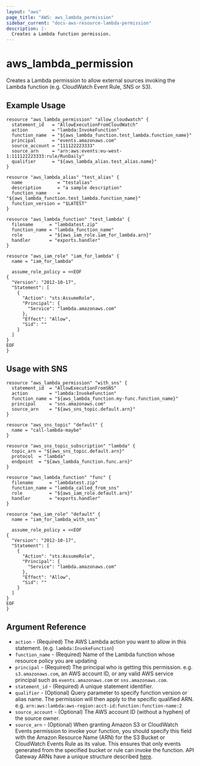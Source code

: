 ```yaml
---
layout: "aws"
page_title: "AWS: aws_lambda_permission"
sidebar_current: "docs-aws-resource-lambda-permission"
description: |-
  Creates a Lambda function permission.
---
```


# aws\_lambda\_permission

Creates a Lambda permission to allow external sources invoking the Lambda function
(e.g. CloudWatch Event Rule, SNS or S3).

## Example Usage

```
resource "aws_lambda_permission" "allow_cloudwatch" {
  statement_id   = "AllowExecutionFromCloudWatch"
  action         = "lambda:InvokeFunction"
  function_name  = "${aws_lambda_function.test_lambda.function_name}"
  principal      = "events.amazonaws.com"
  source_account = "111122223333"
  source_arn     = "arn:aws:events:eu-west-1:111122223333:rule/RunDaily"
  qualifier      = "${aws_lambda_alias.test_alias.name}"
}

resource "aws_lambda_alias" "test_alias" {
  name             = "testalias"
  description      = "a sample description"
  function_name    = "${aws_lambda_function.test_lambda.function_name}"
  function_version = "$LATEST"
}

resource "aws_lambda_function" "test_lambda" {
  filename      = "lambdatest.zip"
  function_name = "lambda_function_name"
  role          = "${aws_iam_role.iam_for_lambda.arn}"
  handler       = "exports.handler"
}

resource "aws_iam_role" "iam_for_lambda" {
  name = "iam_for_lambda"

  assume_role_policy = <<EOF
{
  "Version": "2012-10-17",
  "Statement": [
    {
      "Action": "sts:AssumeRole",
      "Principal": {
        "Service": "lambda.amazonaws.com"
      },
      "Effect": "Allow",
      "Sid": ""
    }
  ]
}
EOF
}
```

## Usage with SNS

```
resource "aws_lambda_permission" "with_sns" {
  statement_id  = "AllowExecutionFromSNS"
  action        = "lambda:InvokeFunction"
  function_name = "${aws_lambda_function.my-func.function_name}"
  principal     = "sns.amazonaws.com"
  source_arn    = "${aws_sns_topic.default.arn}"
}

resource "aws_sns_topic" "default" {
  name = "call-lambda-maybe"
}

resource "aws_sns_topic_subscription" "lambda" {
  topic_arn = "${aws_sns_topic.default.arn}"
  protocol  = "lambda"
  endpoint  = "${aws_lambda_function.func.arn}"
}

resource "aws_lambda_function" "func" {
  filename      = "lambdatest.zip"
  function_name = "lambda_called_from_sns"
  role          = "${aws_iam_role.default.arn}"
  handler       = "exports.handler"
}

resource "aws_iam_role" "default" {
  name = "iam_for_lambda_with_sns"

  assume_role_policy = <<EOF
{
  "Version": "2012-10-17",
  "Statement": [
    {
      "Action": "sts:AssumeRole",
      "Principal": {
        "Service": "lambda.amazonaws.com"
      },
      "Effect": "Allow",
      "Sid": ""
    }
  ]
}
EOF
}
```

## Argument Reference

 * `action` - (Required) The AWS Lambda action you want to allow in this statement. (e.g. `lambda:InvokeFunction`)
 * `function_name` - (Required) Name of the Lambda function whose resource policy you are updating
 * `principal` - (Required) The principal who is getting this permission.
 	e.g. `s3.amazonaws.com`, an AWS account ID, or any valid AWS service principal
 	such as `events.amazonaws.com` or `sns.amazonaws.com`.
 * `statement_id` - (Required) A unique statement identifier.
 * `qualifier` - (Optional) Query parameter to specify function version or alias name.
 	The permission will then apply to the specific qualified ARN.
 	e.g. `arn:aws:lambda:aws-region:acct-id:function:function-name:2`
 * `source_account` - (Optional) The AWS account ID (without a hyphen) of the source owner.
 * `source_arn` - (Optional) When granting Amazon S3 or CloudWatch Events permission to
 	invoke your function, you should specify this field with the Amazon Resource Name (ARN)
 	for the S3 Bucket or CloudWatch Events Rule as its value.  This ensures that only events
 	generated from the specified bucket or rule can invoke the function.
 	API Gateway ARNs have a unique structure described
 	[here](http://docs.aws.amazon.com/apigateway/latest/developerguide/api-gateway-control-access-using-iam-policies-to-invoke-api.html).
